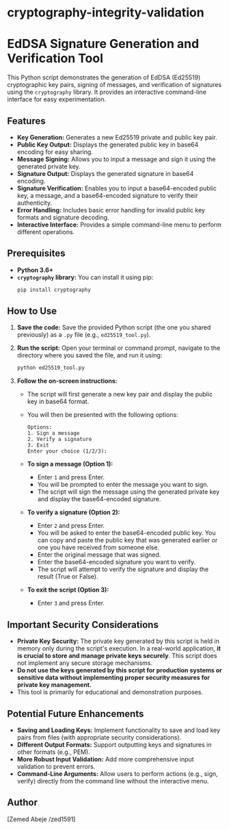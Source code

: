 # cryptography-integrity-validation
# EdDSA Signature Generation and Verification Tool

This Python script demonstrates the generation of EdDSA (Ed25519) cryptographic key pairs, signing of messages, and verification of signatures using the `cryptography` library. It provides an interactive command-line interface for easy experimentation.

## Features

* **Key Generation:** Generates a new Ed25519 private and public key pair.
* **Public Key Output:** Displays the generated public key in base64 encoding for easy sharing.
* **Message Signing:** Allows you to input a message and sign it using the generated private key.
* **Signature Output:** Displays the generated signature in base64 encoding.
* **Signature Verification:** Enables you to input a base64-encoded public key, a message, and a base64-encoded signature to verify their authenticity.
* **Error Handling:** Includes basic error handling for invalid public key formats and signature decoding.
* **Interactive Interface:** Provides a simple command-line menu to perform different operations.

## Prerequisites

* **Python 3.6+**
* **`cryptography` library:** You can install it using pip:
    ```bash
    pip install cryptography
    ```

## How to Use

1.  **Save the code:** Save the provided Python script (the one you shared previously) as a `.py` file (e.g., `ed25519_tool.py`).

2.  **Run the script:** Open your terminal or command prompt, navigate to the directory where you saved the file, and run it using:
    ```bash
    python ed25519_tool.py
    ```

3.  **Follow the on-screen instructions:**

    * The script will first generate a new key pair and display the public key in base64 format.
    * You will then be presented with the following options:
        ```
        Options:
        1. Sign a message
        2. Verify a signature
        3. Exit
        Enter your choice (1/2/3):
        ```

    * **To sign a message (Option 1):**
        * Enter `1` and press Enter.
        * You will be prompted to enter the message you want to sign.
        * The script will sign the message using the generated private key and display the base64-encoded signature.

    * **To verify a signature (Option 2):**
        * Enter `2` and press Enter.
        * You will be asked to enter the base64-encoded public key. You can copy and paste the public key that was generated earlier or one you have received from someone else.
        * Enter the original message that was signed.
        * Enter the base64-encoded signature you want to verify.
        * The script will attempt to verify the signature and display the result (True or False).

    * **To exit the script (Option 3):**
        * Enter `3` and press Enter.

## Important Security Considerations

* **Private Key Security:** The private key generated by this script is held in memory only during the script's execution. In a real-world application, **it is crucial to store and manage private keys securely**. This script does not implement any secure storage mechanisms.
* **Do not use the keys generated by this script for production systems or sensitive data without implementing proper security measures for private key management.**
* This tool is primarily for educational and demonstration purposes.

## Potential Future Enhancements

* **Saving and Loading Keys:** Implement functionality to save and load key pairs from files (with appropriate security considerations).
* **Different Output Formats:** Support outputting keys and signatures in other formats (e.g., PEM).
* **More Robust Input Validation:** Add more comprehensive input validation to prevent errors.
* **Command-Line Arguments:** Allow users to perform actions (e.g., sign, verify) directly from the command line without the interactive menu.


## Author

[Zemed Abeje /zed1591]
